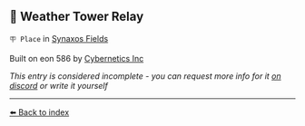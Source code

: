 ## 🎏 Weather Tower Relay

`🪧 Place` in [Synaxos Fields](../refs/synaxos_fields.md)

Built on eon 586 by [Cybernetics Inc](../refs/cybernetics_inc.md)

_This entry is considered incomplete - you can request more info for it [on discord](<https://discord.com/channels/562910943848169472/1173922660489633802>) or write it yourself_


----------
[⬅️ Back to index](/index.md#a1d0_s)